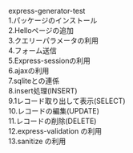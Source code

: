 express-generator-test  
1.パッケージのインストール  
2.Helloページの追加  
3.クエリーパラメータの利用  
4.フォーム送信  
5.Express-sessionの利用  
6.ajaxの利用  
7.sqliteとの連係  
8.insert処理(INSERT)  
9.1レコード取り出して表示(SELECT)  
10.レコードの編集(UPDATE)  
11.レコードの削除(DELETE)  
12.express-validation の利用  
13.sanitize の利用